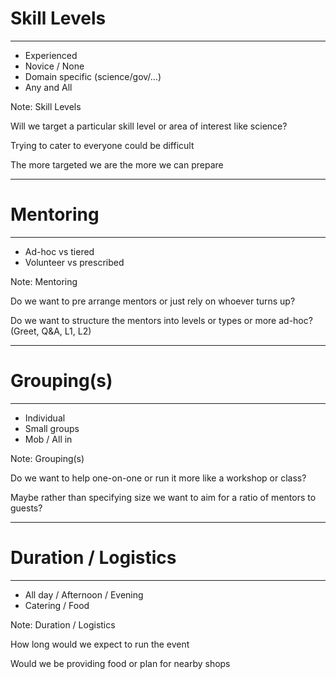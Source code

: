 # Skill Levels

<hr />

- Experienced
- Novice / None
- Domain specific (science/gov/...)
- Any and All

Note:
Skill Levels

Will we target a particular skill level or area of interest like science?

Trying to cater to everyone could be difficult

The more targeted we are the more we can prepare

---

# Mentoring

<hr />

- Ad-hoc vs tiered
- Volunteer vs prescribed

Note:
Mentoring

Do we want to pre arrange mentors or just rely on whoever turns up?

Do we want to structure the mentors into levels or types or more ad-hoc? (Greet, Q&A, L1, L2)

---

# Grouping(s)

<hr />

- Individual
- Small groups
- Mob / All in

Note:
Grouping(s)

Do we want to help one-on-one or run it more like a workshop or class?

Maybe rather than specifying size we want to aim for a ratio of mentors to guests?

---

# Duration / Logistics

<hr />

- All day / Afternoon / Evening
- Catering / Food

Note:
Duration / Logistics

How long would we expect to run the event

Would we be providing food or plan for nearby shops
